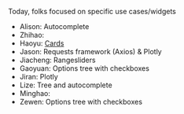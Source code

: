 Today, folks focused on specific use cases/widgets

* Alison: Autocomplete
* Zhihao: 
* Haoyu: [Cards](https://github.com/haoyuf1/voyages-cards)
* Jason: Requests framework (Axios) & Plotly
* Jiacheng: Rangesliders
* Gaoyuan: Options tree with checkboxes
* Jiran: Plotly
* Lize: Tree and autocomplete
* Minghao:
* Zewen: Options tree with checkboxes
